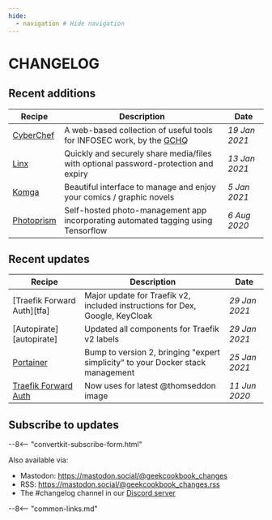 ```yaml
---
hide:
  - navigation # Hide navigation
---
```

# CHANGELOG

## Recent additions

Recipe                             | Description                                                                         | Date
-----------------------------------|-------------------------------------------------------------------------------------|--------------
[CyberChef](/recipes/cyberchef/) | A web-based collection of useful tools for INFOSEC work, by the [GCHQ](https://en.wikipedia.org/wiki/GCHQ) | _19 Jan 2021_
[Linx](/recipes/linx/)             | Quickly and securely share media/files with optional password-protection and expiry | _13 Jan 2021_
[Komga](/recipes/komga/)           | Beautiful interface to manage and enjoy your comics / graphic novels                | _5 Jan 2021_
[Photoprism](/recipes/photoprism/) | Self-hosted photo-management app incorporating automated tagging using Tensorflow   | _6 Aug 2020_


## Recent updates

Recipe                                                         | Description                           | Date
---------------------------------------------------------------|---------------------------------------|--------------
[Traefik Forward Auth][tfa] | Major update for Traefik v2, included instructions for Dex, Google, KeyCloak | _29 Jan 2021_
[Autopirate][autopirate] | Updated all components for Traefik v2 labels | _29 Jan 2021_
[Portainer](/recipes/portainer/) | Bump to version 2, bringing "expert simplicity" to your Docker stack management | _25 Jan 2021_
[Traefik Forward Auth](/ha-docker-swarm/traefik-forward-auth/) | Now uses for latest @thomseddon image | _11 Jun 2020_


## Subscribe to updates

--8<-- "convertkit-subscribe-form.html"

Also available via:

* Mastodon: https://mastodon.social/@geekcookbook_changes
* RSS: https://mastodon.social/@geekcookbook_changes.rss
* The #changelog channel in our [Discord server](http://chat.funkypenguin.co.nz)

--8<-- "common-links.md"